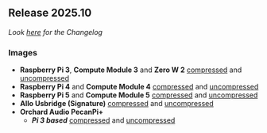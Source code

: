 ## Release 2025.10

_Look [here](/docs/CHANGELOG.md#2025.10) for the Changelog_

### Images

- **Raspberry Pi 3**, **Compute Module 3** and **Zero W 2**
[compressed](https://image.ropieee.io/ropieeexl_ose_pi3-2025.10.0-stable.20251023.2816.bin.xz) and [uncompressed](https://image.ropieee.io/ropieeexl_ose_pi3-2025.10.0-stable.20251023.2816.bin)
- **Raspberry Pi 4** and **Compute Module 4**
[compressed](https://image.ropieee.io/ropieeexl_ose_pi4-2025.10.0-stable.20251023.2819.bin.xz) and [uncompressed](https://image.ropieee.io/ropieeexl_ose_pi4-2025.10.0-stable.20251023.2819.bin)
- **Raspberry Pi 5** and **Compute Module 5**
[compressed](https://image.ropieee.io/ropieeexl_ose_pi5-2025.10.0-stable.20251023.2821.bin.xz) and [uncompressed](https://image.ropieee.io/ropieeexl_ose_pi5-2025.10.0-stable.20251023.2821.bin)
- **Allo Usbridge (Signature)**
[compressed](https://image.ropieee.io/ropieeexl_ose_usbridge-2025.10.0-stable.20251023.2822.bin.xz) and [uncompressed](https://image.ropieee.io/ropieeexl_ose_usbridge-2025.10.0-stable.20251023.2822.bin)
- **Orchard Audio PecanPi+**
  - ***Pi 3 based***
[compressed](https://image.ropieee.io/orchardaudio-pecanpiplus3-2025.10.0-stable.20251023.2818.bin.xz) and [uncompressed](https://image.ropieee.io/orchardaudio-pecanpiplus3-2025.10.0-stable.20250826.2818.bin)
